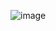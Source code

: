 ![image](https://github.com/Kaisama/-Prodios-Labs-Assignment-/assets/109125241/aa72b1fd-6e62-4130-80ff-5c84b1072bda)

